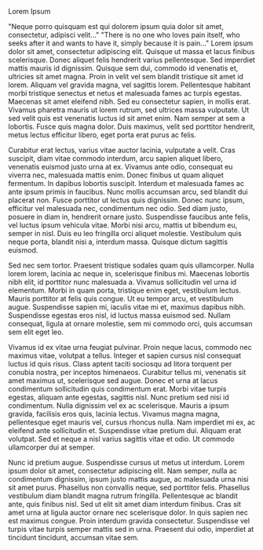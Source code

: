 Lorem Ipsum

"Neque porro quisquam est qui dolorem ipsum quia dolor sit amet, consectetur, adipisci velit..."
"There is no one who loves pain itself, who seeks after it and wants to have it, simply because it is pain..."
Lorem ipsum dolor sit amet, consectetur adipiscing elit. Quisque ut massa et lacus finibus scelerisque. Donec aliquet felis hendrerit varius pellentesque. Sed imperdiet mattis mauris id dignissim. Quisque sem dui, commodo id venenatis et, ultricies sit amet magna. Proin in velit vel sem blandit tristique sit amet id lorem. Aliquam vel gravida magna, vel sagittis lorem. Pellentesque habitant morbi tristique senectus et netus et malesuada fames ac turpis egestas. Maecenas sit amet eleifend nibh. Sed eu consectetur sapien, in mollis erat. Vivamus pharetra mauris ut lorem rutrum, sed ultrices massa vulputate. Ut sed velit quis est venenatis luctus id sit amet enim. Nam semper at sem a lobortis. Fusce quis magna dolor. Duis maximus, velit sed porttitor hendrerit, metus lectus efficitur libero, eget porta erat purus ac felis.

Curabitur erat lectus, varius vitae auctor lacinia, vulputate a velit. Cras suscipit, diam vitae commodo interdum, arcu sapien aliquet libero, venenatis euismod justo urna at ex. Vivamus ante odio, consequat eu viverra nec, malesuada mattis enim. Donec finibus ut quam aliquet fermentum. In dapibus lobortis suscipit. Interdum et malesuada fames ac ante ipsum primis in faucibus. Nunc mollis accumsan arcu, sed blandit dui placerat non. Fusce porttitor ut lectus quis dignissim. Donec nunc ipsum, efficitur vel malesuada nec, condimentum nec odio. Sed diam justo, posuere in diam in, hendrerit ornare justo. Suspendisse faucibus ante felis, vel luctus ipsum vehicula vitae. Morbi nisi arcu, mattis ut bibendum eu, semper in nisl. Duis eu leo fringilla orci aliquet molestie. Vestibulum quis neque porta, blandit nisi a, interdum massa. Quisque dictum sagittis euismod.

Sed nec sem tortor. Praesent tristique sodales quam quis ullamcorper. Nulla lorem lorem, lacinia ac neque in, scelerisque finibus mi. Maecenas lobortis nibh elit, id porttitor nunc malesuada a. Vivamus sollicitudin vel urna id elementum. Morbi in quam porta, tristique enim eget, vestibulum lectus. Mauris porttitor at felis quis congue. Ut eu tempor arcu, et vestibulum augue. Suspendisse sapien mi, iaculis vitae mi et, maximus dapibus nibh. Suspendisse egestas eros nisl, id luctus massa euismod sed. Nullam consequat, ligula at ornare molestie, sem mi commodo orci, quis accumsan sem elit eget leo.

Vivamus id ex vitae urna feugiat pulvinar. Proin neque lacus, commodo nec maximus vitae, volutpat a tellus. Integer et sapien cursus nisl consequat luctus id quis risus. Class aptent taciti sociosqu ad litora torquent per conubia nostra, per inceptos himenaeos. Curabitur tellus mi, venenatis sit amet maximus ut, scelerisque sed augue. Donec et urna at lacus condimentum sollicitudin quis condimentum erat. Morbi vitae turpis egestas, aliquam ante egestas, sagittis nisl. Nunc pretium sed nisi id condimentum. Nulla dignissim vel ex ac scelerisque. Mauris a ipsum gravida, facilisis eros quis, lacinia lectus. Vivamus magna magna, pellentesque eget mauris vel, cursus rhoncus nulla. Nam imperdiet mi ex, ac eleifend ante sollicitudin et. Suspendisse vitae pretium dui. Aliquam erat volutpat. Sed et neque a nisl varius sagittis vitae et odio. Ut commodo ullamcorper dui at semper.

Nunc id pretium augue. Suspendisse cursus ut metus ut interdum. Lorem ipsum dolor sit amet, consectetur adipiscing elit. Nam semper, nulla ac condimentum dignissim, ipsum justo mattis augue, ac malesuada urna nisi sit amet purus. Phasellus non convallis neque, sed porttitor felis. Phasellus vestibulum diam blandit magna rutrum fringilla. Pellentesque ac blandit ante, quis finibus nisl. Sed ut elit sit amet diam interdum finibus. Cras sit amet urna at ligula auctor ornare nec scelerisque dolor. In quis sapien nec est maximus congue. Proin interdum gravida consectetur. Suspendisse vel turpis vitae turpis semper mattis sed in urna. Praesent dui odio, imperdiet at tincidunt tincidunt, accumsan vitae sem.
